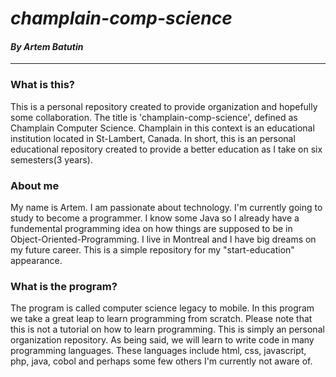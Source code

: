 # _champlain-comp-science_
#### _By Artem Batutin_
---

### What is this?

This is a personal repository created to provide organization and hopefully some collaboration. The title is 'champlain-comp-science', defined as Champlain Computer Science. Champlain in this context is an educational institution located in St-Lambert, Canada. In short, this is an personal educational repository created to provide a better education as I take on six semesters(3 years).

### About me

My name is Artem. I am passionate about technology. I'm currently going to study to become a programmer. I know some Java so I already have a fundemental programming idea on how things are supposed to be in Object-Oriented-Programming. I live in Montreal and I have big dreams on my future career. This is a simple repository for my "start-education" appearance.

### What is the program?

The program is called computer science legacy to mobile. In this program we take a great leap to learn programming from scratch. Please note that this is not a tutorial on how to learn programming. This is simply an personal organization repository. As being said, we will learn to write code in many programming languages. These languages include html, css, javascript, php, java, cobol and perhaps some few others I'm currently not aware of.
